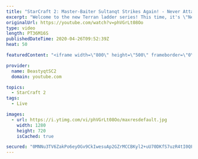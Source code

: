 ```yaml
---
title: "StarCraft 2: Master-Baiter Sultanqt Strikes Again! - Never Attack to Grandmaster"
excerpt: "Welcome to the new Terran ladder series! This time, it's \"Never Attack to Grandmaster!\" In this challenge, I play as Terran on the EU ladder, and in every game I'm not allowed to attack with any units except for using Ghosts. I'm allowed to make any army units for defending, as long as I don't attack"
originalUrl: https://youtube.com/watch?v=phVGrLt08Oo
type: video
length: PT36M16S
publishedDateTime: 2020-04-26T09:52:39Z
heat: 50

featuredContent: "<iframe width=\"800\" height=\"500\" frameborder=\"0\" src=\"https://www.youtube.com/embed/phVGrLt08Oo\" allow=\"accelerometer; autoplay; encrypted-media; gyroscope; picture-in-picture\" allowfullscreen></iframe>"

provider:
  name: BeastyqtSC2
  domain: youtube.com

topics:
  - StarCraft 2
tags:
  - Live

images:
  - url: https://i.ytimg.com/vi/phVGrLt08Oo/maxresdefault.jpg
    width: 1280
    height: 720
    isCached: true

secured: "0MNNu3TV6ZakPo6eyOGv9CkIwesuAp2GZrMCCBKyl2+uU70DKfS7uzR4tI0QFhy76IGv82IC389DYr9eM2QHt558hYDftRJGMwPGtCx3cIplxYZ69MulaDrAHKujj/RzRQME94CWDPAzrK+StpxkX/Q85KDHx+IxEHi6b5CS0obdNtlpnvobM6+C5F/8aD8eczPWpNbgZ3rsNVSmGhZPJfyOy03WtlnnVzWwvQ/gF8xfRAw9oqWVnaTDDoZ3unZ7UakJ/AIVgEudTAbJckoWCE9NOZ1zQAjgvX3Cgph8cIKSgCEyu2fpJrEJdJx6VcJe/lCCbcIJ/2iWWtE9y4z5fUyWxS2LomBhA0P9B38188WRxhn03UhtJrhtNJ6A6HcdsqEP7OIi9g/WqwUH04q6NdjdA7uBy/0j//OfYLi+N5s=;+C9kw4cTPAz8U5X/V1+xFw=="
---
```



